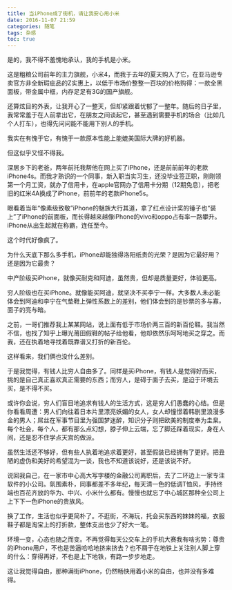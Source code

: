 ```yaml
---
title: 当iPhone成了街机，请让我安心用小米
date: 2016-11-07 21:59
categories: 随笔
tags: 杂感
toc: true
---
```

是的，我不得不羞愧地承认，我的手机是小米。

这是粗粮公司前年的主力旗舰，小米4，而我于去年的夏天购入了它，在亚马逊专卖官方非全新瑕疵品的Z实惠上，以低于市场价整整一百块的价格购得：一款全黑面板，带金属中框，内存足足有3G的国产旗舰。

还算炫目的外表，让我开心了一整天，但却紧跟着忧郁了一整年。随后的日子里，我常常羞于在人前拿出它，在朋友之间谈起它，甚至遇到需要手机的场合（比如几个人打车），也得先问问能不能用下别人的手机。

我实在有愧于它，有愧于一款原本性能上能媲美国际大牌的好机器。

但这似乎又怪不得我。

深居乡下的老爸，两年前托我帮他在网上买了iPhone，还是前前前年的老款iPhone4s。而我才熟识的一个同事，新入职当实习生，还没毕业签正职，刚刚领第一个月工资，就办了信用卡，在apple官网办了信用卡分期（12期免息），把老旧的红米4A换成了iPhone，前前年的老款iPhone5s。

眼看着当年“像素级致敬”iPhone的魅族大行其道，拿了红点设计奖的锤子也“装上”了iPhone的前面板，而长得越来越像iPhone的vivo和oppo占有率一路攀升。iPhone从出生起就在称霸，连任至今。

这个时代好像疯了。

为什么天底下那么多手机，iPhone却能独得洛阳纸贵的光荣？是因为它最好用？还是因为它最贵？

中产阶级买iPhone，就像买耐克和阿迪，虽然贵，但却是质量更好，体验更高。

穷人阶级也在买iPhone。就像能买阿迪，就坚决不买李宁一样。大多数人未必能体会到阿迪和李宁在气垫鞋上弹性系数上的差别，他们体会到的是钞票的多与寡，面子的亮与暗。

之前，一哥们推荐我上某某网站，说上面有低于市场价两三百的新百伦鞋。我当然不信，也找了知乎上曝光莆田假鞋的帖子给他看，他却依然乐呵呵地买之穿之。而我，还在执着地寻找着既靠谱又打折的新百伦。

这样看来，我们俩也没什么差别。

于是我觉得，有钱人比穷人自由多了。同样是买iPhone，有钱人是觉得好而买，挑的是自己真正喜欢真正需要的东西；而穷人，是碍于面子去买，是迫于环境去买，是不得不买。

或许你会说，穷人们盲目地追求有钱人的生活方式，这是穷人们愚蠢的心结。但是你看看周遭：男人们向往着日本片里漂亮妖媚的女人，女人却憧憬着韩剧里浪漫多金的男人；屌丝在军事节目里为强国梦迷醉，知识分子则把欧美的制度奉为圭臬。每个社会，每个人，都有那么点幻想，脖子伸上云端，忘了脚还踩着现实，身在人间，还是忍不住学点天宫的做派。

虽然生活还不够好，但有些人执着地追求着更好，甚至假装已经拥有了更好。把丑陋的虚伪和美好的希望混为一谈，我也不知道该说好，还是该说不好。

说回我自己，在一家市中心高大写字楼的金融公司离职后，去了二环边上一家专注软件的小公司。氛围素朴，同事都差不多年纪，每天清一色的低调T恤风，手持终端也百花齐放的华为、中兴、小米什么都有。慢慢也就忘了中心城区那种全公司上上下下一色iPhone的贵族风。

换了工作，生活也似乎更简朴了。不逛街，不海玩，托会买东西的妹妹的福，衣服鞋子都是淘宝上的打折款，整体支出也少了好大一笔。

环境一变，心态也随之而变。不再觉得每天公交车上的手机大赛我有啥劣势：尊贵的iPhone用户，不也是苦逼哈哈地挤来挤去？也不屑于在地铁上关注别人脚上穿的什么：穿得再好，不也是上下地铁，有路一步步地走。

这让我觉得自由，那种满街iPhone，仍然畅快用着小米的自由，也并没有多难得。
